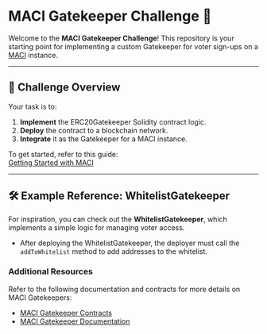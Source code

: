 # MACI Gatekeeper Challenge 🚪

Welcome to the **MACI Gatekeeper Challenge**! This repository is your starting point for implementing a custom Gatekeeper for voter sign-ups on a [MACI](https://github.com/privacy-scaling-explorations/maci) instance.

---

## 🏁 Challenge Overview

Your task is to:  
1. **Implement** the ERC20Gatekeeper Solidity contract logic.  
2. **Deploy** the contract to a blockchain network.  
3. **Integrate** it as the Gatekeeper for a MACI instance.  

To get started, refer to this guide:  
[Getting Started with MACI](https://medium.com/@bbaraona/getting-started-with-maci-5cc145d00e04)  

---

## 🛠️ Example Reference: WhitelistGatekeeper  

For inspiration, you can check out the **WhitelistGatekeeper**, which implements a simple logic for managing voter access.  
- After deploying the WhitelistGatekeeper, the deployer must call the `addToWhitelist` method to add addresses to the whitelist.

### Additional Resources  
Refer to the following documentation and contracts for more details on MACI Gatekeepers:  
- [MACI Gatekeeper Contracts](https://github.com/privacy-scaling-explorations/maci/tree/dev/packages/contracts/contracts/gatekeepers)  
- [MACI Gatekeeper Documentation](https://maci.pse.dev/docs/technical-references/smart-contracts/Gatekeepers)  